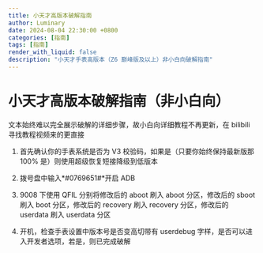 ```yaml
---
title: 小天才高版本破解指南
author: Luminary
date: 2024-08-04 22:30:00 +0800
categories: [指南]
tags: [指南]
render_with_liquid: false
description: "小天才手表高版本（Z6 巅峰版及以上）非小白向破解指南"
---
```


# 小天才高版本破解指南（非小白向）

文本始终难以完全展示破解的详细步骤，故小白向详细教程不再更新，在 bilibili 寻找教程视频来的更直接

1. 首先确认你的手表系统是否为 V3 校验码，如果是（只要你始终保持最新版那 100% 是）则使用超级恢复短接降级到低版本

2. 拨号盘中输入*#0769651#*开启 ADB

3. 9008 下使用 QFIL 分别将修改后的 aboot 刷入 aboot 分区，修改后的 sboot 刷入 boot 分区，修改后的 recovery 刷入 recovery 分区，修改后的 userdata 刷入 userdata 分区

4. 开机，检查手表设置中版本号是否变高切带有 userdebug 字样，是否可以进入开发者选项，若是，则已完成破解

